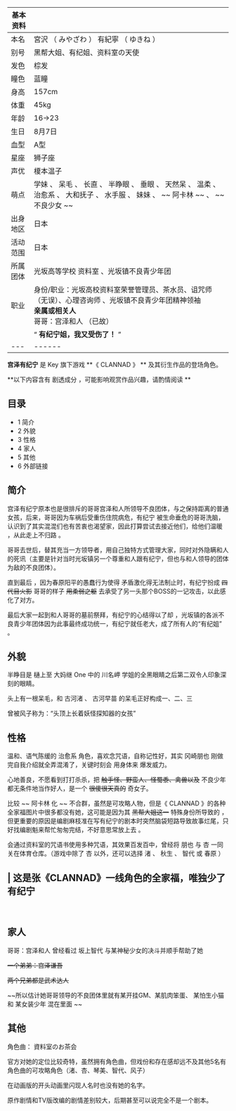 |  **基本资料**  ||
|---|---|
|本名  |  宮沢  （  みやざわ  ）  有紀寧  （  ゆきね  ）   |
|别号  |  黑帮大姐、有纪姐、资料室の天使   |
|发色  |  棕发   |
|瞳色  |  蓝瞳   |
|身高  |  157cm   |
|体重  |  45kg   |
|年龄  |  16→23   |
|生日  |  8月7日   |
|血型  |  A型   |
|星座  |  狮子座   |
|声优  |  榎本温子   |
|萌点  |  学妹  、  呆毛  、  长直  、  半睁眼  、  垂眼  、  天然呆  、  温柔  、  治愈系  、  大和抚子  、  水手服  、  妹妹  、 ~~ 阿卡林  ~~ 、 ~~ 不良少女  ~~  |
|出身地区  |  日本   |
|活动范围  |  日本   |
|所属团体  |  光坂高等学校  资料室  、光坂镇不良青少年团   |
|职业  |  身份/职业：光坂高校资料室荣誉管理员、茶水员、诅咒师（无误）、心理咨询师  、光坂镇不良青少年团精神领袖   <br>**亲属或相关人**  <br>哥哥：宫泽和人  （已故）  <br>  |
||  “    **有纪宁姐，我又受伤了！**   ”|
|---|------|
  
**宫泽有纪宁** 是  Key  旗下游戏 **《 CLANNAD  》 ** 及其衍生作品的登场角色。

**以下内容含有 剧透成分  ，可能影响观赏作品兴趣，请酌情阅读 **

##  目录

  * 1  简介 
  * 2  外貌 
  * 3  性格 
  * 4  家人 
  * 5  其他 
  * 6  外部链接 

##  简介

宫泽有纪宁原本也是很排斥的哥哥宫泽和人所领导不良团体，与之保持距离的普通女孩，后来，哥哥因为车祸后受重伤住院病危，有纪宁  被生命垂危的哥哥洗脑，
认识到了其实混混们也有苦衷也渴望家，因此打算尝试去接近他们，给他们温暖  ，从此走上不归路  。

哥哥去世后，替其充当一方领导者，用自己独特方式管理大家，同时对外隐瞒和人的死讯（主要是针对当时光坂镇另一个尊重和人跟有纪宁，但也与和人领导的团体为敌的不良团体）。

直到最后  ，因为春原阳平的愚蠢行为使得  矛盾激化得无法制止时，有纪宁扮成 ~~四代目火影~~ 哥哥的样子 ~~用柔弱之躯~~
去承受了另一头那个BOSS的一记攻击，以此感化了对方。

最后大家一起到和人哥哥的墓前祭拜，有纪宁的心结得以了却  ，光坂镇的各派不良青少年团体因为此事最终成功统一，有纪宁就任老大，成了所有人的“有纪姐”  。

##  外貌

半睁目是  樋上至  大妈继  One  中的  川名岬  学姐的全黑眼睛之后第二双令人印象深刻的眼睛。

头上有一根呆毛，和  古河渚  、  古河早苗  的呆毛正好构成一、二、三

曾被风子称为：“头顶上长着妖怪探知器的女孩”

##  性格

温和、语气陈缓的  治愈系  角色，喜欢念咒语，自称记性好，其实  冈崎朋也  刚做完自我介绍就全弄混淆了，关键时刻会  用身体来  爆发威力。

心地善良，不愿看到打打杀杀，把 ~~触手怪、野蛮人、怪蜀黍、禽兽以及~~ 不良少年都无条件地当作好人，是一个 ~~很傻很天真的~~ 奇女子。

比较 ~~ 阿卡林  化 ~~ 不合群，虽然是可攻略人物，但是《  CLANNAD  》的各种全家福图片中很多都没有她，这可能是因为其 ~~黑帮大姐这一~~
特殊身份所导致的  ，但更重要的原因是编剧麻枝准在写有纪宁的剧本时突然脑袋短路导致故事烂尾，只好找编剧魁来帮忙匆匆完结，不好意思常放上去  。

会通过资料室的咒语书使用多种咒语，其效果百发百中，曾经将  朋也  与  杏  一同关在体育仓库。（游戏中除了  杏  以外，还可以选择  渚  、  秋生
、  智代  或  春原  ）

|  这是张《CLANNAD》一线角色的全家福，唯独少了有纪宁  
---  
</br>  
  
##  家人

哥哥：宫泽和人  曾经看过  坂上智代  与某神秘少女的决斗并顺手帮助了她

~~一个弟弟：宫泽谦吾~~

~~两个兄弟都是武术达人~~

~~所以估计她哥哥领导的不良团体里就有某开挂GM、某肌肉笨蛋、 某怕生小猫  和  某女装少年  混在里面 ~~

##  其他

角色曲：  資料室のお茶会

官方对她的定位比较奇特，虽然拥有角色曲，但戏份和存在感却远不及其他5名有角色曲的可攻略角色（渚、杏、琴美、智代、风子）

在动画版的开头动画里闪现人名时也没有她的名字。

  
原作剧情和TV版改编的剧情差别较大，后期甚至可以说完全不是一个剧本。